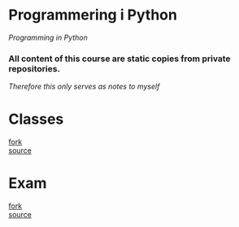 # Programmering i Python
*Programming in Python*


### All content of this course are static copies from __private__ repositories.
*Therefore this only serves as notes to myself*

# Classes
[fork](https://github.com/ZKemstedt/devops20_python)  
[source](https://github.com/robert-alfwar/devops20_python)

# Exam
[fork](https://github.com/ZKemstedt/devops20_python_slutuppgift)  
[source](https://github.com/robert-alfwar/devops20_python_slutuppgift)
